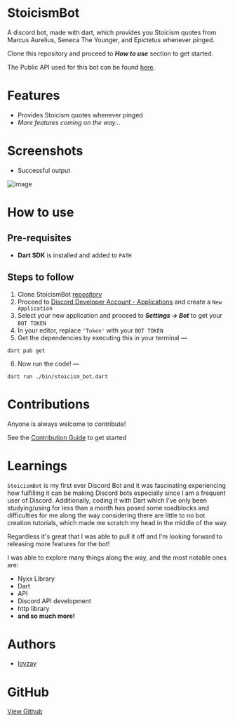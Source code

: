 # StoicismBot
A discord bot, made with dart, which provides you Stoicism quotes from Marcus Aurelius, Seneca The Younger, and Epictetus whenever pinged.

Clone this repository and proceed to ***How to use*** section to get started.

The Public API used for this bot can be found [here](https://stoic-quotes.com/api/quote).

# Features
* Provides Stoicism quotes whenever pinged
* _More features coming on the way..._

# Screenshots
* Successful output

![image](https://github.com/lovzay/stoicism_bot/assets/60774660/440bd702-80f3-43b4-907d-67bb9274719a)

# How to use
## Pre-requisites
* **Dart SDK** is installed and added to `PATH`
## Steps to follow 
1. Clone StoicismBot [repository](https://github.com/lovzay/stoicism_bot)
2. Proceed to [Discord Developer Account - Applications](https://discord.com/developers/applications) and create a `New Application`
3. Select your new application and proceed to ***Settings -> Bot*** to get your `BOT TOKEN`
4. In your editor, replace `'Token'` with your `BOT TOKEN`
5. Get the dependencies by executing this in your terminal —
```
dart pub get
```
6. Now run the code! —
```
dart run ./bin/stoicism_bot.dart
```

# Contributions

Anyone is always welcome to contribute!

See the [Contribution Guide](https://github.com/lovzay/stoicism_bot/blob/master/contributions.md) to get started

# Learnings
`StoicismBot` is my first ever Discord Bot and it was fascinating experiencing how fulfilling it can be making Discord bots especially since I am a frequent user of Discord. Additionally, coding it with Dart which I've only been studying/using for less than a month has posed some roadblocks and difficulties for me along the way considering there are little to no bot creation tutorials, which made me scratch my head in the middle of the way. 

Regardless it's great that I was able to pull it off and I'm looking forward to releasing more features for the bot!

I was able to explore many things along the way, and the most notable ones are:
* Nyxx Library
* Dart
* API
* Discord API development
* http library
* **and so much more!**

# Authors
* [lovzay](https://github.com/lovzay/)

# GitHub
[View Github](https://github.com/lovzay/stoicism_bot)
